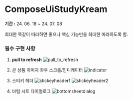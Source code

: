 # ComposeUiStudyKream

**기간 :** 24. 06. 18 ~ 24. 07. 08

최대한 똑같이 따라하면 좋으나 핵심 기능만을 최대한 따라하도록 함.
### 필수 구현 사항

1. **pull to refresh**
![pull_to_refresh](https://github.com/user-attachments/assets/a7446977-4d1d-4cd6-a18e-9e877686d7ae)
   
2. 큰 상품 이미지 좌우 스크롤/인디케이터
![indicator](https://github.com/user-attachments/assets/a4a1070c-67d9-41bc-a6ea-1ae60cf5bdf3)

3. 스티키 헤더
![stickeyheader1](https://github.com/user-attachments/assets/128fa479-0cc5-4b18-90eb-453f4993b9f4)
![stickeyheader2](https://github.com/user-attachments/assets/96ab9d4c-c520-49d1-9d86-28e12ccb7787)


4. 바텀 시트 다이얼로그
![bottomsheetdialog](https://github.com/user-attachments/assets/21be670a-e790-44b2-81a5-d3200085db02)
